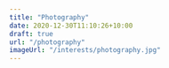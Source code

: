 ```yaml
---
title: "Photography"
date: 2020-12-30T11:10:26+10:00
draft: true
url: "/photography"
imageUrl: "/interests/photography.jpg"
---
```

